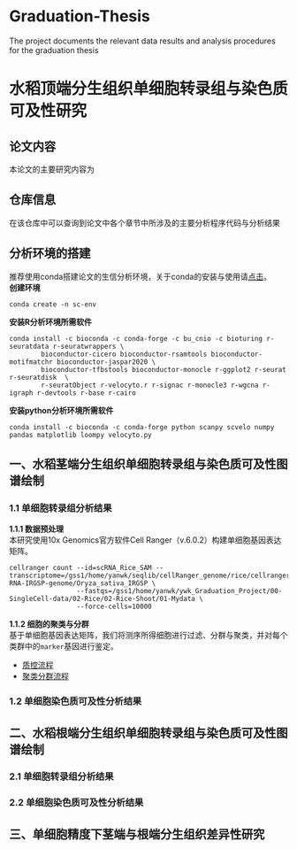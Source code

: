 # Graduation-Thesis
 The project documents the relevant data results and analysis procedures for the graduation thesis


# 水稻顶端分生组织单细胞转录组与染色质可及性研究
## 论文内容  
本论文的主要研究内容为

## 仓库信息 
在该仓库中可以查询到论文中各个章节中所涉及的主要分析程序代码与分析结果

## 分析环境的搭建  
推荐使用conda搭建论文的生信分析环境，关于conda的安装与使用请[点击](https://docs.conda.io/en/latest/)。  
**创建环境**
```
conda create -n sc-env
```

**安装R分析环境所需软件**
```
conda install -c bioconda -c conda-forge -c bu_cnio -c bioturing r-seuratdata r-seuratwrappers \
        bioconductor-cicero bioconductor-rsamtools bioconductor-motifmatchr bioconductor-jaspar2020 \
        bioconductor-tfbstools bioconductor-monocle r-ggplot2 r-seurat r-seuratdisk  \
        r-seuratObject r-velocyto.r r-signac r-monocle3 r-wgcna r-igraph r-devtools r-base r-cairo
```
**安装python分析环境所需软件**
```
conda install -c bioconda -c conda-forge python scanpy scvelo numpy pandas matplotlib loompy velocyto.py
```


## 一、水稻茎端分生组织单细胞转录组与染色质可及性图谱绘制
### 1.1 单细胞转录组分析结果
**1.1.1 数据预处理**  
本研究使用10x Genomics官方软件Cell Ranger（v.6.0.2）构建单细胞基因表达矩阵。
```
cellranger count --id=scRNA_Rice_SAM --transcriptome=/gss1/home/yanwk/seqlib/cellRanger_genome/rice/cellranger-RNA-IRGSP-genome/Oryza_sativa_IRGSP \
                 --fastqs=/gss1/home/yanwk/ywk_Graduation_Project/00-SingleCell-data/02-Rice/02-Rice-Shoot/01-Mydata \
                 --force-cells=10000   
```
**1.1.2 细胞的聚类与分群**  
基于单细胞基因表达矩阵，我们将测序所得细胞进行过滤、分群与聚类，并对每个类群中的`marker`基因进行鉴定。  
- [质控流程](script/Chapter1/scRNA-analysis/quality-control.r)
- [聚类分群流程](script/Chapter1/scRNA-analysis/cell-clustering.r)

### 1.2 单细胞染色质可及性分析结果

## 二、水稻根端分生组织单细胞转录组与染色质可及性图谱绘制
### 2.1 单细胞转录组分析结果


### 2.2 单细胞染色质可及性分析结果

## 三、单细胞精度下茎端与根端分生组织差异性研究

